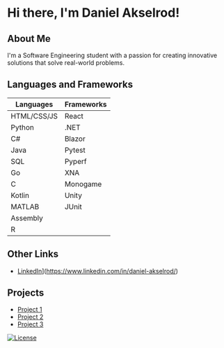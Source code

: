 # Hi there, I'm Daniel Akselrod!

## About Me

I'm a Software Engineering student with a passion for creating innovative solutions that solve real-world problems. 

## Languages and Frameworks

| Languages | Frameworks |
| --- | --- |
| HTML/CSS/JS | React |
| Python | .NET |
| C# | Blazor |
| Java | Pytest |
| SQL | Pyperf |
| Go | XNA |
| C | Monogame |
| Kotlin | Unity |
| MATLAB | JUnit |
| Assembly |  |
| R |  |


## Other Links

- [LinkedIn](https://www.linkedin.com/in/your_username/)](https://www.linkedin.com/in/daniel-akselrod/)

## Projects

- [Project 1](https://github.com/johndoe/project1)
- [Project 2](https://github.com/johndoe/project2)
- [Project 3](https://github.com/johndoe/project3)

[![License](https://img.shields.io/badge/License-MIT-blue.svg)](https://opensource.org/licenses/MIT)
